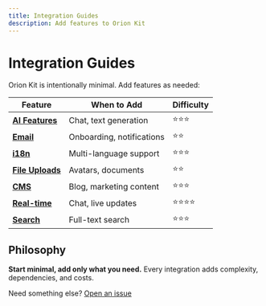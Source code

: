 ```yaml
---
title: Integration Guides
description: Add features to Orion Kit
---
```


# Integration Guides

Orion Kit is intentionally minimal. Add features as needed:

| Feature                                                  | When to Add               | Difficulty |
| -------------------------------------------------------- | ------------------------- | ---------- |
| **[AI Features](/reference/integrations/ai)**            | Chat, text generation     | ⭐⭐⭐     |
| **[Email](/reference/integrations/email)**               | Onboarding, notifications | ⭐⭐       |
| **[i18n](/reference/integrations/i18n)**                 | Multi-language support    | ⭐⭐⭐     |
| **[File Uploads](/reference/integrations/file-uploads)** | Avatars, documents        | ⭐⭐       |
| **[CMS](/reference/integrations/cms)**                   | Blog, marketing content   | ⭐⭐⭐     |
| **[Real-time](/reference/integrations/realtime)**        | Chat, live updates        | ⭐⭐⭐⭐   |
| **[Search](/reference/integrations/search)**             | Full-text search          | ⭐⭐⭐     |

## Philosophy

**Start minimal, add only what you need.** Every integration adds complexity, dependencies, and costs.

Need something else? [Open an issue](https://github.com/orion-kit/orion/issues)

